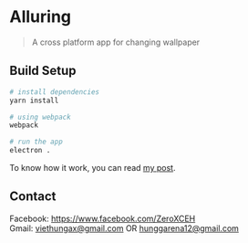 # Alluring

> A cross platform app for changing wallpaper

## Build Setup

``` bash
# install dependencies
yarn install

# using webpack
webpack

# run the app
electron .
```

To know how it work, you can read [my post](https://medium.com/p/606e66b2a929).

## Contact

Facebook: https://www.facebook.com/ZeroXCEH <br>
Gmail: viethungax@gmail.com OR hunggarena12@gmail.com